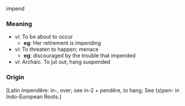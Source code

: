 impend
### Meaning
+ _vi_: To be about to occur
    + __eg__: Her retirement is impending
+ _vi_: To threaten to happen; menace
    + __eg__: discouraged by the trouble that impended
+ _vi_: Archaic. To jut out; hang suspended

### Origin

[Latin impendēre: in-, over; see in-2 + pendēre, to hang; See (s)pen- in Indo-European Roots.]

